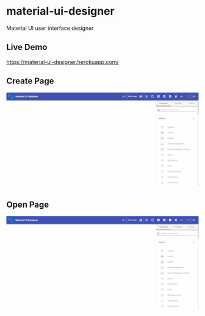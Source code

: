 # material-ui-designer
Material UI user interface designer

## Live Demo
https://material-ui-designer.herokuapp.com/

## Create Page
![create page](https://raw.githubusercontent.com/rajithaw/blob/master/material-ui-designer-wiki/create-page.gif)

## Open Page
![open page](https://raw.githubusercontent.com/rajithaw/blob/master/material-ui-designer-wiki/open-page.gif)
